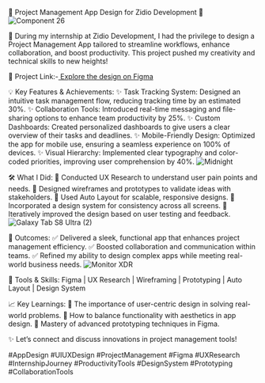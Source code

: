 📱 Project Management App Design for Zidio Development 📱
![Component 26](https://github.com/user-attachments/assets/beb4da8a-d892-4d91-af3f-158d374183f0)


🚀 During my internship at Zidio Development, I had the privilege to design a Project Management App tailored to streamline workflows, enhance collaboration, and boost productivity. This project pushed my creativity and technical skills to new heights!

🔗 Project Link:-[ Explore the design on Figma](https://www.figma.com/proto/HsvFk53JWY5R6AooCHDxpK/Task-Management-App?node-id=61-7&p=f&t=LPlA76yXxXDBEQl1-0&scaling=scale-down&content-scaling=fixed&page-id=0%3A1&starting-point-node-id=61%3A7)

💡 Key Features & Achievements:
✨ Task Tracking System: Designed an intuitive task management flow, reducing tracking time by an estimated 30%.
✨ Collaboration Tools: Introduced real-time messaging and file-sharing options to enhance team productivity by 25%.
✨ Custom Dashboards: Created personalized dashboards to give users a clear overview of their tasks and deadlines.
✨ Mobile-Friendly Design: Optimized the app for mobile use, ensuring a seamless experience on 100% of devices.
✨ Visual Hierarchy: Implemented clear typography and color-coded priorities, improving user comprehension by 40%.
![Midnight](https://github.com/user-attachments/assets/dd2e092e-b981-4ca4-b36b-5b67e9303682)


🛠️ What I Did:
📌 Conducted UX Research to understand user pain points and needs.
📌 Designed wireframes and prototypes to validate ideas with stakeholders.
📌 Used Auto Layout for scalable, responsive designs.
📌 Incorporated a design system for consistency across all screens.
📌 Iteratively improved the design based on user testing and feedback.
![Galaxy Tab S8 Ultra (2)](https://github.com/user-attachments/assets/166712a3-6f39-47de-abfa-b12849101351)


🌟 Outcomes:
✅ Delivered a sleek, functional app that enhances project management efficiency.
✅ Boosted collaboration and communication within teams.
✅ Refined my ability to design complex apps while meeting real-world business needs.
![Monitor XDR](https://github.com/user-attachments/assets/8d1cc75a-6a40-4342-8d54-0a2539f9a830)


🔖 Tools & Skills:
Figma | UX Research | Wireframing | Prototyping | Auto Layout | Design System

📈 Key Learnings:
🔹 The importance of user-centric design in solving real-world problems.
🔹 How to balance functionality with aesthetics in app design.
🔹 Mastery of advanced prototyping techniques in Figma.

✨ Let’s connect and discuss innovations in project management tools!

#AppDesign #UIUXDesign #ProjectManagement #Figma #UXResearch #InternshipJourney #ProductivityTools #DesignSystem #Prototyping #CollaborationTools
